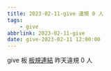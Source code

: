 ```yaml
---
title: 2023-02-11-give 違規 0 人
tags:
    - give
abbrlink: 2023-02-11-give
date: give-2023-02-11 12:00:00
---
```

give 板 [板規連結](https://www.ptt.cc/bbs/give/M.1612495900.A.C32.html)
昨天違規 0 人
